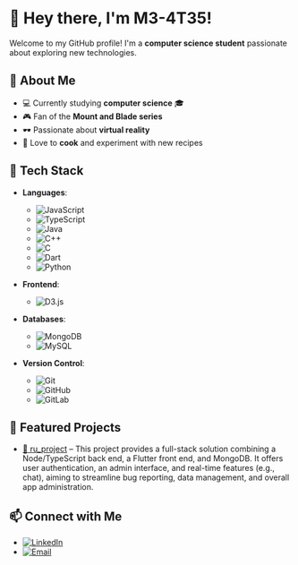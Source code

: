 # 👋 Hey there, I'm M3-4T35!  

Welcome to my GitHub profile! I'm a **computer science student** passionate about exploring new technologies.  

## 🚀 About Me  
- 💻 Currently studying **computer science** 🎓
- 🎮 Fan of the **Mount and Blade series**
- 🕶️ Passionate about **virtual reality**  
- 🍳 Love to **cook** and experiment with new recipes

## 🔧 Tech Stack  
- **Languages**:  
  - ![JavaScript](https://img.shields.io/badge/JavaScript-ES6-yellowgreen?style=for-the-badge&logo=javascript&logoColor=white)  
  - ![TypeScript](https://img.shields.io/badge/TypeScript-007ACC?style=for-the-badge&logo=typescript&logoColor=white)  
  - ![Java](https://img.shields.io/badge/Java-007396?style=for-the-badge&logo=java&logoColor=white)  
  - ![C++](https://img.shields.io/badge/C%2B%2B-00599C?style=for-the-badge&logo=c%2B%2B&logoColor=white)  
  - ![C](https://img.shields.io/badge/C-A8B9CC?style=for-the-badge&logo=c&logoColor=white)  
  - ![Dart](https://img.shields.io/badge/Dart-0175C2?style=for-the-badge&logo=dart&logoColor=white)  
  - ![Python](https://img.shields.io/badge/Python-3776AB?style=for-the-badge&logo=python&logoColor=white)

- **Frontend**:  
  - ![D3.js](https://img.shields.io/badge/D3.js-F9A03C?style=for-the-badge&logo=d3.js&logoColor=white)

- **Databases**:  
  - ![MongoDB](https://img.shields.io/badge/MongoDB-4EA94B?style=for-the-badge&logo=mongodb&logoColor=white)  
  - ![MySQL](https://img.shields.io/badge/MySQL-00758F?style=for-the-badge&logo=mysql&logoColor=white)  

- **Version Control**:  
  - ![Git](https://img.shields.io/badge/Git-F05032?style=for-the-badge&logo=git&logoColor=white)  
  - ![GitHub](https://img.shields.io/badge/GitHub-181717?style=for-the-badge&logo=github&logoColor=white)  
  - ![GitLab](https://img.shields.io/badge/GitLab-FCA121?style=for-the-badge&logo=gitlab&logoColor=white)


## 📌 Featured Projects  
- [🔗 ru_project](https://github.com/PlsJustDoIt/ru_project) – This project provides a full-stack solution combining a Node/TypeScript back end, a Flutter front end, and MongoDB. It offers user authentication, an admin interface, and real-time features (e.g., chat), aiming to streamline bug reporting, data management, and overall app administration. 

## 📫 Connect with Me
- [![LinkedIn](https://img.shields.io/badge/LinkedIn-0077B5?style=for-the-badge&logo=linkedin&logoColor=white)](https://www.linkedin.com/in/mehmet-ates-pro/)  
- [![Email](https://img.shields.io/badge/Email-D14836?style=for-the-badge&logo=outlook&logoColor=white)](mailto:mehmet.ates.pro@outlook.fr)  
<!--
**M3-4T35/M3-4T35** is a ✨ _special_ ✨ repository because its `README.md` (this file) appears on your GitHub profile.

Here are some ideas to get you started:

- 🔭 I’m currently working on ...
- 🌱 I’m currently learning ...
- 👯 I’m looking to collaborate on ...
- 🤔 I’m looking for help with ...
- 💬 Ask me about ...
- 📫 How to reach me: ...
- 😄 Pronouns: ...
- ⚡ Fun fact: ...
-->
